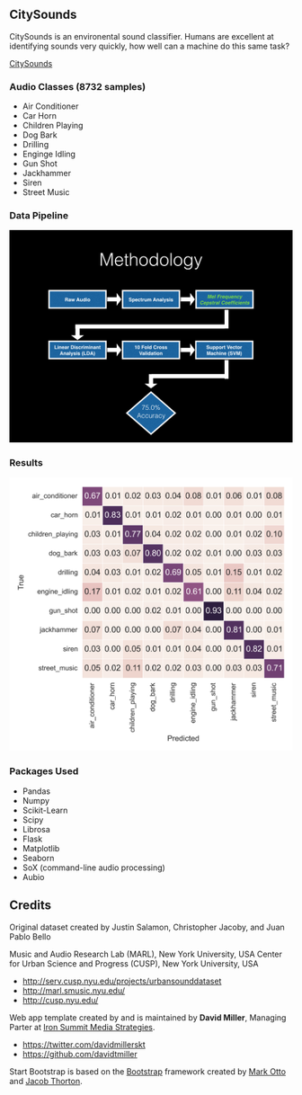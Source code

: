 ## CitySounds
CitySounds is an environental sound classifier.  Humans are excellent at identifying sounds very quickly, how well can a machine do this same task?

[CitySounds](http://www.citysoundsproject.org)

### Audio Classes (8732 samples)
* Air Conditioner
* Car Horn
* Children Playing
* Dog Bark
* Drilling
* Enginge Idling
* Gun Shot
* Jackhammer
* Siren
* Street Music

### Data Pipeline
![pipeline](img/pipeline.jpg)

### Results
![confusion_matrix](img/confusion_matrix.png)

### Packages Used
* Pandas
* Numpy
* Scikit-Learn
* Scipy
* Librosa
* Flask
* Matplotlib
* Seaborn
* SoX (command-line audio processing)
* Aubio

## Credits

Original dataset created by Justin Salamon, Christopher Jacoby, and Juan Pablo Bello

Music and Audio Research Lab (MARL), New York University, USA Center for Urban Science and Progress (CUSP), New York University, USA

* http://serv.cusp.nyu.edu/projects/urbansounddataset
* http://marl.smusic.nyu.edu/
* http://cusp.nyu.edu/

Web app template created by and is maintained by **David Miller**, Managing Parter at [Iron Summit Media Strategies](http://www.ironsummitmedia.com/).

* https://twitter.com/davidmillerskt
* https://github.com/davidtmiller

Start Bootstrap is based on the [Bootstrap](http://getbootstrap.com/) framework created by [Mark Otto](https://twitter.com/mdo) and [Jacob Thorton](https://twitter.com/fat).